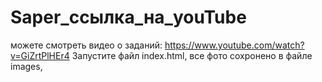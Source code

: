 # Saper_ссылка_на_youTube
можете смотреть видео о заданий: https://www.youtube.com/watch?v=GiZrtPlHEr4
Запустите файл index.html,
все фото сохронено в файле images,

